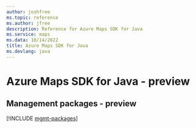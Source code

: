 ```yaml
---
author: joshfree
ms.topic: reference
ms.author: jfree
description: Reference for Azure Maps SDK for Java
ms.service: maps
ms.data: 10/14/2022
title: Azure Maps SDK for Java
ms.devlang: java
---
```

# Azure Maps SDK for Java - preview

## Management packages - preview
[!INCLUDE [mgmt-packages](maps-mgmt-index.md)]